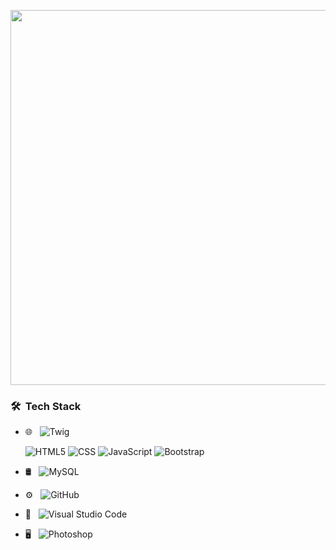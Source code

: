 <p align="center">
  <img src="https://user-images.githubusercontent.com/95534268/235441991-6e6b68ec-4c75-4c7a-ae31-9f50abb75cb0.png" width="600">
</p>
<h3> 🛠 &nbsp;Tech Stack</h3>

- 🌐 &nbsp;
  ![Twig](https://img.shields.io/badge/-Twig-333333?logo=data:https://user-images.githubusercontent.com/95534268/235443650-81cc3804-a796-4ab8-a9c2-40eec55341b0.png)

  ![HTML5](https://img.shields.io/badge/-HTML5-333333?style=flat&logo=HTML5)
  ![CSS](https://img.shields.io/badge/-CSS-333333?style=flat&logo=CSS3&logoColor=1572B6)
  ![JavaScript](https://img.shields.io/badge/-JavaScript-333333?style=flat&logo=javascript)
  ![Bootstrap](https://img.shields.io/badge/-Bootstrap-333333?style=flat&logo=bootstrap&logoColor=563D7C)
- 🛢 &nbsp;
  ![MySQL](https://img.shields.io/badge/-MySQL-333333?style=flat&logo=mysql)
- ⚙️ &nbsp;
  ![GitHub](https://img.shields.io/badge/-GitHub-333333?style=flat&logo=github)
- 🔧 &nbsp;
  ![Visual Studio Code](https://img.shields.io/badge/-Visual%20Studio%20Code-333333?style=flat&logo=visual-studio-code&logoColor=007ACC)
- 🖥 &nbsp;
  ![Photoshop](https://img.shields.io/badge/-Photoshop-333333?style=flat&logo=adobe-photoshop)

<br/>
